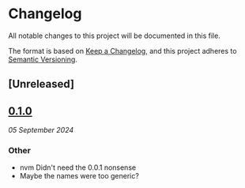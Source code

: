 # Changelog
All notable changes to this project will be documented in this file.

The format is based on [Keep a Changelog](https://keepachangelog.com/en/1.0.0/),
and this project adheres to [Semantic Versioning](https://semver.org/spec/v2.0.0.html).

## [Unreleased]

## [0.1.0](https://github.com/scouten-adobe/rp-sandbox/releases/tag/rp_sandbox_c-v0.1.0)
_05 September 2024_

### Other
* nvm Didn't need the 0.0.1 nonsense
* Maybe the names were too generic?
